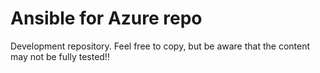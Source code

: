 # Ansible for Azure repo

Development repository.  Feel free to copy, but be aware that the content may not be fully tested!! 
